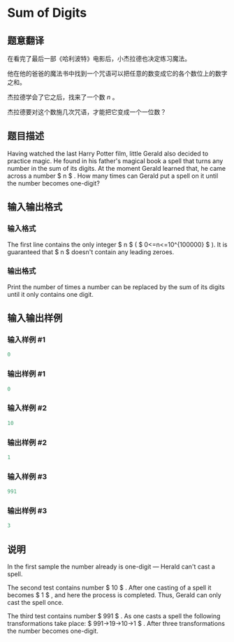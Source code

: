 # Sum of Digits

## 题意翻译

在看完了最后一部《哈利波特》电影后，小杰拉德也决定练习魔法。

他在他的爸爸的魔法书中找到一个咒语可以把任意的数变成它的各个数位上的数字之和。

杰拉德学会了它之后，找来了一个数 _n_ 。

杰拉德要对这个数施几次咒语，才能把它变成一个一位数？

## 题目描述

Having watched the last Harry Potter film, little Gerald also decided to practice magic. He found in his father's magical book a spell that turns any number in the sum of its digits. At the moment Gerald learned that, he came across a number $ n $ . How many times can Gerald put a spell on it until the number becomes one-digit?

## 输入输出格式

### 输入格式

The first line contains the only integer $ n $ ( $ 0<=n<=10^{100000} $ ). It is guaranteed that $ n $ doesn't contain any leading zeroes.

### 输出格式

Print the number of times a number can be replaced by the sum of its digits until it only contains one digit.

## 输入输出样例

### 输入样例 #1

```cpp
0

```
### 输出样例 #1

```cpp
0

```
### 输入样例 #2

```cpp
10

```
### 输出样例 #2

```cpp
1

```
### 输入样例 #3

```cpp
991

```
### 输出样例 #3

```cpp
3

```
## 说明

In the first sample the number already is one-digit — Herald can't cast a spell.

The second test contains number $ 10 $ . After one casting of a spell it becomes $ 1 $ , and here the process is completed. Thus, Gerald can only cast the spell once.

The third test contains number $ 991 $ . As one casts a spell the following transformations take place: $ 991→19→10→1 $ . After three transformations the number becomes one-digit.

